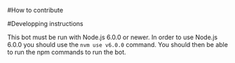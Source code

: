 #How to contribute

#Developping instructions

This bot must be run with Node.js 6.0.0 or newer.
In order to use Node.js 6.0.0 you should use the `nvm use v6.0.0` command.
You should then be able to run the npm commands to run the bot.